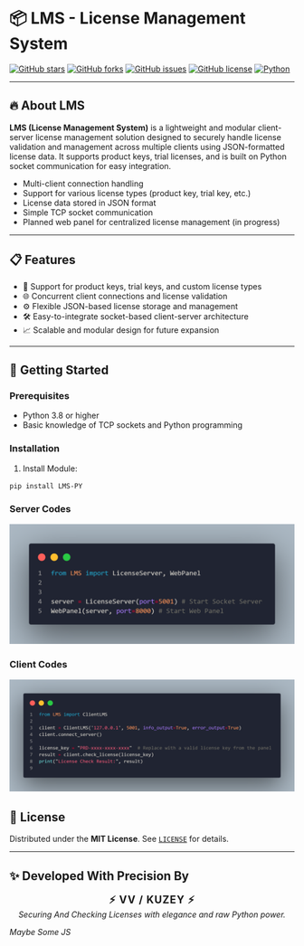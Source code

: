 # 📦 LMS - License Management System

[![GitHub stars](https://img.shields.io/github/stars/CSDC-K/LMS?style=social)](https://github.com/CSDC-K/LMS/stargazers)
[![GitHub forks](https://img.shields.io/github/forks/CSDC-K/LMS?style=social)](https://github.com/CSDC-K/LMS/network/members)
[![GitHub issues](https://img.shields.io/github/issues/CSDC-K/LMS)](https://github.com/CSDC-K/LMS/issues)
[![GitHub license](https://img.shields.io/github/license/CSDC-K/LMS)](https://github.com/CSDC-K/LMS/blob/main/LICENSE)
[![Python](https://img.shields.io/badge/python-3.8%2B-blue.svg)](https://www.python.org/)

---

## 🔥 About LMS

**LMS (License Management System)** is a lightweight and modular client-server license management solution designed to securely handle license validation and management across multiple clients using JSON-formatted license data. It supports product keys, trial licenses, and is built on Python socket communication for easy integration.

- Multi-client connection handling  
- Support for various license types (product key, trial key, etc.)  
- License data stored in JSON format  
- Simple TCP socket communication  
- Planned web panel for centralized license management (in progress)  

---

## 📋 Features

- 🔐 Support for product keys, trial keys, and custom license types  
- 🌐 Concurrent client connections and license validation  
- ⚙️ Flexible JSON-based license storage and management  
- 🛠️ Easy-to-integrate socket-based client-server architecture  
- 📈 Scalable and modular design for future expansion  

---

## 🚀 Getting Started

### Prerequisites

- Python 3.8 or higher  
- Basic knowledge of TCP sockets and Python programming  

### Installation

1. Install Module:  
```bash
pip install LMS-PY
```

### Server Codes

![License Management Server](docs/server.png)

### Client Codes

![License Management Server](docs/client.png)


## 📜 License

Distributed under the **MIT License**. See [`LICENSE`](LICENSE) for details.

---

## ✨ Developed With Precision By

<p align="center">
  <strong style="font-size: 1.3em; letter-spacing: 1px;">⚡ VV / KUZEY ⚡</strong><br>
  <em>Securing And Checking Licenses with elegance and raw Python power.</em>

  <em>Maybe Some JS</em>
</p>
